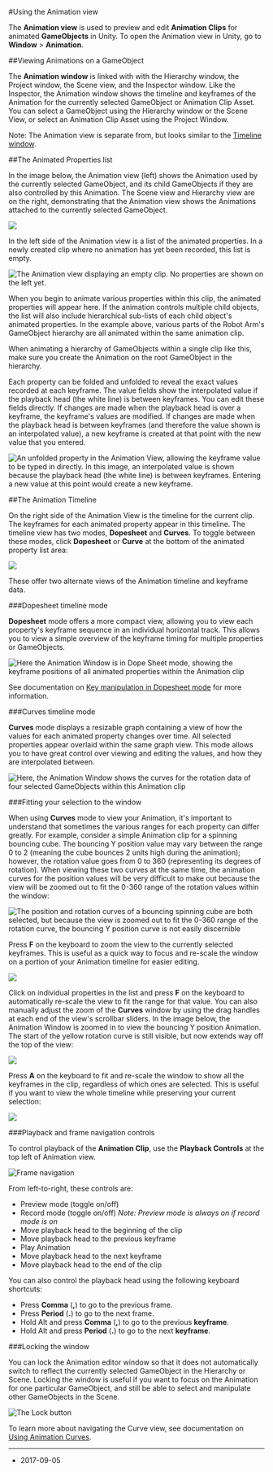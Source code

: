#Using the Animation view

The __Animation view__ is used to preview and edit __Animation Clips__ for animated __GameObjects__ in Unity. To open the Animation view in Unity, go to __Window__ > __Animation__.


##Viewing Animations on a GameObject

The __Animation window__ is linked with with the Hierarchy window, the Project window, the Scene view, and the Inspector window. Like the Inspector, the Animation window shows the timeline and keyframes of the Animation for the currently selected GameObject or Animation Clip Asset. You can select a GameObject using the Hierarchy window or the Scene View, or select an Animation Clip Asset using the Project Window.

Note: The Animation view is separate from, but looks similar to the [Timeline window](TimelineSection). 


##The Animated Properties list

In the image below, the Animation view (left) shows the Animation used by the currently selected GameObject, and its child GameObjects if they are also controlled by this Animation. The Scene view and Hierarchy view are on the right, demonstrating that the Animation view shows the Animations attached to the currently selected GameObject. 

![](../uploads/Main/AnimationEditorShowsSelected.png) 

In the left side of the Animation view is a list of the animated properties. In a newly created clip where no animation has yet been recorded, this list is empty.

![The Animation view displaying an empty clip. No properties are shown on the left yet.](../uploads/Main/AnimationWindowEmptyClip.png) 

When you begin to animate various properties within this clip, the animated properties will appear here. If the animation controls multiple child objects, the list will also include hierarchical sub-lists of each child object's animated properties. In the example above, various parts of the Robot Arm's GameObject hierarchy are all animated within the same animation clip.

When animating a hierarchy of GameObjects within a single clip like this, make sure you create the Animation on the root GameObject in the hierarchy.

Each property can be folded and unfolded to reveal the exact values recorded at each keyframe. The value fields show the interpolated value if the playback head (the white line) is between keyframes. You can edit these fields directly. If changes are made when the playback head is over a keyframe, the keyframe's values are modified. If changes are made when the playback head is between keyframes (and therefore the value shown is an interpolated value), a new keyframe is created at that point with the new value that you entered.

![An unfolded property in the Animation View, allowing the keyframe value to be typed in directly. In this image, an interpolated value is shown because the playback head (the white line) is between keyframes. Entering a new value at this point would create a new keyframe.](../uploads/Main/AnimationEditorUnfoldedProperty.png) 


##The Animation Timeline

On the right side of the Animation View is the timeline for the current clip. The keyframes for each animated property appear in this timeline. The timeline view has two modes, __Dopesheet__ and __Curves__. To toggle between these modes, click __Dopesheet__ or __Curve__ at the bottom of the animated property list area:

![](../uploads/Main/AnimationEditorDopeSheetCurvesButtons.png) 

These offer two alternate views of the Animation timeline and keyframe data.


###Dopesheet timeline mode

__Dopesheet__ mode offers a more compact view, allowing you to view each property's keyframe sequence in an individual horizontal track. This allows you to view a simple overview of the keyframe timing for multiple properties or GameObjects.

![Here the Animation Window is in Dope Sheet mode, showing the keyframe positions of all animated properties within the Animation clip](../uploads/Main/AnimationEditorDopeSheetView.png)

See documentation on [Key manipulation in Dopesheet mode](animeditor-AdvancedKeySelectionAndManipulation) for more information.


###Curves timeline mode

__Curves__ mode displays a resizable graph containing a view of how the values for each animated property changes over time. All selected properties appear overlaid within the same graph view. This mode allows you to have great control over viewing and editing the values, and how they are interpolated between.

![Here, the Animation Window shows the curves for the rotation data of four selected GameObjects within this Animation clip](../uploads/Main/AnimationEditorCurvesViewMultipleSelected.png)


###Fitting your selection to the window

When using __Curves__ mode to view your Animation, it's important to understand that sometimes the various ranges for each property can differ greatly. For example, consider a simple Animation clip for a spinning bouncing cube. The bouncing Y position value may vary between the range 0 to 2 (meaning the cube bounces 2 units high during the animation); however, the rotation value goes from 0 to 360 (representing its degrees of rotation). When viewing these two curves at the same time, the animation curves for the position values will be very difficult to make out because the view will be zoomed out to fit the 0-360 range of the rotation values within the window:

![The position and rotation curves of a bouncing spinning cube are both selected, but because the view is zoomed out to fit the 0-360 range of the rotation curve, the bouncing Y position curve is not easily discernible](../uploads/Main/AnimationEditorTwoCurvesBigRangeDifference.png)

Press __F__ on the keyboard to zoom the view to the currently selected keyframes. This is useful as a quick way to focus and re-scale the window on a portion of your Animation timeline for easier editing.

![](../uploads/Main/AnimationEditorSelectedKeyframesFitView.png)

Click on individual properties in the list and press __F__ on the keyboard to automatically re-scale the view to fit the range for that value. You can also manually adjust the zoom of the __Curves__ window by using the drag handles at each end of the view's scrollbar sliders. In the image below, the Animation Window is zoomed in to view the bouncing Y position Animation. The start of the yellow rotation curve is still visible, but now extends way off the top of the view:

![](../uploads/Main/AnimationEditorTwoCurvesZoomedIn.png)

Press __A__ on the keyboard to fit and re-scale the window to show all the keyframes in the clip, regardless of which ones are selected. This is useful if you want to view the whole timeline while preserving your current selection:

![](../uploads/Main/AnimationEditorSelectedKeyframesAllView.png)


###Playback and frame navigation controls

To control playback of the __Animation Clip__, use the __Playback Controls__ at the top left of Animation view.

![Frame navigation](../uploads/Main/AnimationEditorFrameNavigation.png) 

From left-to-right, these controls are:

* Preview mode (toggle on/off)
* Record mode (toggle on/off) *Note: Preview mode is always on if record mode is on*
* Move playback head to the beginning of the clip
* Move playback head to the previous keyframe
* Play Animation
* Move playback head to the next keyframe
* Move playback head to the end of the clip

You can also control the playback head using the following keyboard shortcuts:

* Press __Comma__ (__,__) to go to the previous frame.
* Press __Period__ (__.__) to go to the next frame.
* Hold Alt and press __Comma__ (__,__) to go to the previous __keyframe__.
* Hold Alt and press __Period__ (__.__) to go to the next __keyframe__.


###Locking the window

You can lock the Animation editor window so that it does not automatically switch to reflect the currently selected GameObject in the Hierarchy or Scene. Locking the window is useful if you want to focus on the Animation for one particular GameObject, and still be able to select and manipulate other GameObjects in the Scene.

![The Lock button](../uploads/Main/AnimationEditorWindowLockIcon.png) 

To learn more about navigating the Curve view, see documentation on [Using Animation Curves](animeditor-AnimationCurves).

---
* <span class="page-edit">2017-09-05 <!-- include IncludeTextAmendPageSomeEdit --></span>

